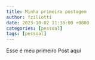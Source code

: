 ```yaml
---
title: Minha primeira postagem
author: fziliotti
date: 2023-10-02 11:33:00 +0800
categories: [pessoal]
tags: [pessoal]
---
```


Esse é meu primeiro Post aqui
